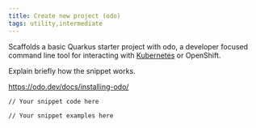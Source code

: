 ```yaml
---
title: Create new project (odo)
tags: utility,intermediate
---
```


Scaffolds a basic Quarkus starter project with odo, a developer focused command line tool for interacting with [Kubernetes]() or OpenShift.

Explain briefly how the snippet works.


https://odo.dev/docs/installing-odo/

```Quarkus
// Your snippet code here
```

```Quarkus
// Your snippet examples here
```
